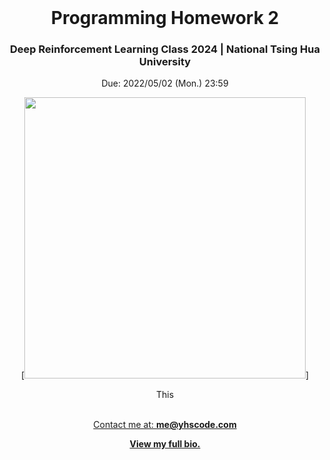 <br />
<div align="center" id="readme-top">
  
  <h1 align="center">Programming Homework 2</h1>
  <h3 align="center">Deep Reinforcement Learning Class 2024 | National Tsing Hua University</h3>

Due: 2022/05/02 (Mon.) 23:59

  <p align="center" >



[<img src="https://raw.githubusercontent.com/Talendar/flappy-bird-gym/main/imgs/blue_bird_playing.gif" height=450>]


This 


<br />
<a href="https://yuhang.topsoftint.com">Contact me at: <strong>me@yhscode.com</strong></a>

<a href="https://yhscode.com"><strong>View my full bio.</strong></a>
    <br />
    <br />
  </p>
</div>


